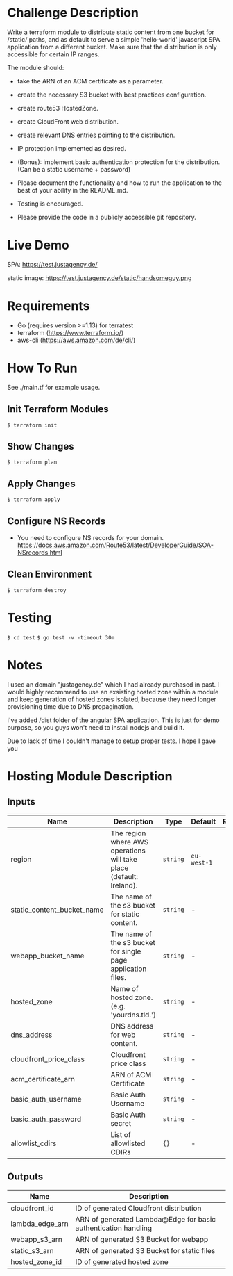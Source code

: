 # Challenge Description

Write a terraform module to distribute static content from one bucket for /static/ paths, and as default to serve a simple 'hello-world' javascript SPA application from a different bucket. Make sure that the distribution is only accessible for certain IP ranges.

The module should:
- take the ARN of an ACM certificate as a parameter.
- create the necessary S3 bucket with best practices configuration.
- create route53 HostedZone.
- create CloudFront web distribution.
- create relevant DNS entries pointing to the distribution.
- IP protection implemented as desired.
- (Bonus): implement basic authentication protection for the distribution. (Can be a static username + password)

- Please document the functionality and how to run the application to the best of your ability in the README.md.
- Testing is encouraged.
- Please provide the code in a publicly accessible git repository.

# Live Demo
SPA: https://test.justagency.de/

static image: https://test.justagency.de/static/handsomeguy.png

# Requirements

- Go (requires version >=1.13) for terratest
- terraform (https://www.terraform.io/)
- aws-cli (https://aws.amazon.com/de/cli/) 

# How To Run
See ./main.tf for example usage.

## Init Terraform Modules
`$ terraform init` 

## Show Changes
`$ terraform plan` 

## Apply Changes
`$ terraform apply`

## Configure NS Records
- You need to configure NS records for your domain. 
https://docs.aws.amazon.com/Route53/latest/DeveloperGuide/SOA-NSrecords.html

## Clean Environment
`$ terraform destroy`

# Testing
`$ cd test`
`$ go test -v -timeout 30m`

# Notes
I used an domain "justagency.de" which I had already purchased in past. 
I would highly recommend to use an exsisting hosted zone within a module and keep generation of hosted zones isolated, because they need longer provisioning time due to DNS propagination.

I've added /dist folder of the angular SPA application. This is just for demo purpose, so you guys won't need to install nodejs and build it.

Due to lack of time I couldn't manage to setup proper tests. I hope I gave you 

# Hosting Module Description

## Inputs

| Name                       | Description                                                         | Type     | Default     | Required |
|----------------------------|---------------------------------------------------------------------|----------|-------------|:--------:|
| region                     | The region where AWS operations will take place (default: Ireland). | `string` | `eu-west-1` |   yes    |
| static_content_bucket_name | The name of the s3 bucket for static content.                       | `string` | -           |   yes    |
| webapp_bucket_name         | The name of the s3 bucket for single page application files.        | `string` | -           |   yes    |
| hosted_zone                | Name of hosted zone. (e.g. 'yourdns.tld.')                          | `string` | -           |   yes    |
| dns_address                | DNS address for web content.                                        | `string` | -           |   yes    |
| cloudfront_price_class     | Cloudfront price class                                              | `string` | -           |   yes    |
| acm_certificate_arn        | ARN of ACM Certificate                                              | `string` | -           |   yes    |
| basic_auth_username        | Basic Auth Username                                                 | `string` | -           |   yes    |
| basic_auth_password        | Basic Auth secret                                                   | `string` | -           |   yes    |
| allowlist_cdirs            | List of allowlisted CDIRs                                           | `{}`     | -           |   yes    |


## Outputs

| Name            | Description                                                    |
|-----------------|----------------------------------------------------------------|
| cloudfront_id   | ID of generated Cloudfront distribution                        |
| lambda_edge_arn | ARN of generated Lambda@Edge for basic authentication handling |
| webapp_s3_arn   | ARN of generated S3 Bucket for webapp                          |
| static_s3_arn   | ARN of generated S3 Bucket for static files                    |
| hosted_zone_id  | ID of generated hosted zone                                    |
